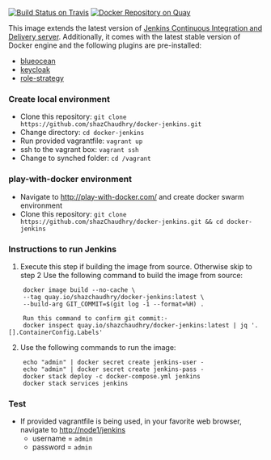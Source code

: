 [![Build Status on Travis](https://travis-ci.org/shazChaudhry/docker-jenkins.svg?branch=master "CI build on Travis")](https://travis-ci.org/shazChaudhry/docker-jenkins)
[![Docker Repository on Quay](https://quay.io/repository/shazchaudhry/docker-jenkins/status "Docker Repository on Quay")](https://quay.io/repository/shazchaudhry/docker-jenkins)

This image extends the latest version of [Jenkins Continuous Integration and Delivery server](https://hub.docker.com/r/jenkins/jenkins/). Additionally, it comes with the latest stable version of Docker engine and the following plugins are pre-installed:
- [blueocean](https://wiki.jenkins-ci.org/display/JENKINS/Blue+Ocean+Plugin "Blue Ocean")
- [keycloak](https://wiki.jenkins-ci.org/display/JENKINS/keycloak-plugin "Keycloak Authentication")
- [role-strategy](https://plugins.jenkins.io/role-strategy "Role-based Authorization Strategy")


### Create local environment
- Clone this repository: `git clone https://github.com/shazChaudhry/docker-jenkins.git`
- Change directory: `cd docker-jenkins`
- Run provided vagrantfile: `vagrant up`
- ssh to the vagrant box: `vagrant ssh`
- Change to synched folder: `cd /vagrant`

### play-with-docker environment
- Navigate to http://play-with-docker.com/ and create docker swarm environment
- Clone this repository: `git clone https://github.com/shazChaudhry/docker-jenkins.git && cd docker-jenkins`

### Instructions to run Jenkins
1) Execute this step if building the image from source. Otherwise skip to step 2
Use the following command to build the image from source:
```
    docker image build --no-cache \
    --tag quay.io/shazchaudhry/docker-jenkins:latest \
    --build-arg GIT_COMMIT=$(git log -1 --format=%H) .

    Run this command to confirm git commit:-
    docker inspect quay.io/shazchaudhry/docker-jenkins:latest | jq '.[].ContainerConfig.Labels'
```
2) Use the following commands to run the image:
```
    echo "admin" | docker secret create jenkins-user -
    echo "admin" | docker secret create jenkins-pass -
    docker stack deploy -c docker-compose.yml jenkins
    docker stack services jenkins
```

### Test
- If provided vagrantfile is being used, in your favorite web browser, navigate to [http://node1/jenkins](http://node1/jenkins)
  - username = `admin`
  - password = `admin`
